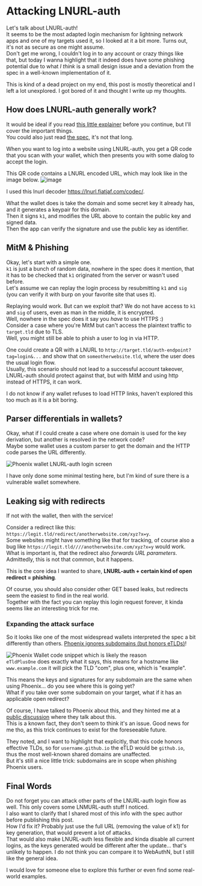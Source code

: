 # Attacking LNURL-auth

Let's talk about LNURL-auth!  
It seems to be the most adapted login mechanism for lightning network apps and one of my targets used it, so I looked at it a bit more. Turns out, it's not as secure as one might assume.  
Don't get me wrong, I couldn't log in to any account or crazy things like that, but today I wanna highlight that it indeed does have some phishing potential due to what *I think* is a small design issue and a deviation from the spec in a well-known implementation of it.

This is kind of a dead project on my end, this post is mostly theoretical and I left a lot unexplored. I got bored of it and thought I write up my thoughts.

## How does LNURL-auth generally work?

It would be ideal if you read [this little explainer](https://fiatjaf.com/e0a35204.html) before you continue, but I'll cover the important things.  
You could also just read [the spec](https://github.com/lnurl/luds/blob/luds/04.md), it's not that long.

When you want to log into a website using LNURL-auth, you get a QR code that you scan with your wallet, which then presents you with some dialog to accept the login.

This QR code contains a LNURL encoded URL, which may look like in the image below.
![[image](https://www.zapread.com/lnauth/signin?tag=login&k1=32-bytes-in-hex)](https://user-images.githubusercontent.com/42862612/197339306-99c5a146-d981-4069-a62c-8b43a94e07b8.png)

I used this lnurl decoder https://lnurl.fiatjaf.com/codec/.

What the wallet does is take the domain and some secret key it already has, and it generates a keypair for this domain.  
Then it signs `k1`, and modifies the URL above to contain the public key and signed data.  
Then the app can verify the signature and use the public key as identifier.

## MitM & Phishing

Okay, let's start with a simple one.  
`k1` is just a bunch of random data, nowhere in the spec does it mention, that it has to be checked that `k1` originated from the server or wasn't used before.  
Let's assume we can replay the login process by resubmitting `k1` and `sig` (you can verify it with burp on your favorite site that uses it).  

Replaying would work. But can we exploit that? We do not have access to `k1` and `sig` of users, even as man in the middle, it is encrypted.  
Well, nowhere in the spec does it say you *have* to use HTTPS :)  
Consider a case where you're MitM but can't access the plaintext traffic to `target.tld` due to TLS.  
Well, you might still be able to phish a user to log in via HTTP.

One could create a QR with a LNURL to `http://target.tld/auth-endpoint?tag=login&...` and show that on `someotherwebsite.tld`, where the user does the usual login flow.  
Usually, this scenario should not lead to a successful account takeover, LNURL-auth should protect against that, but with MitM and using http instead of HTTPS, it can work.

I do not know if any wallet refuses to load HTTP links, haven't explored this too much as it is a bit boring.

## Parser differentials in wallets?

Okay, what if I could create a case where one domain is used for the key derivation, but another is resolved in the network code?  
Maybe some wallet uses a custom parser to get the domain and the HTTP code parses the URL differently.  

![Phoenix wallet LNURL-auth login screen](https://user-images.githubusercontent.com/42862612/197419022-238a947c-83a5-4f9a-9175-a32c2c7b3684.png)

I have only done some minimal testing here, but I'm kind of sure there is a vulnerable wallet somewhere.

## Leaking sig with redirects

If not with the wallet, then with the service!

Consider a redirect like this: `https://legit.tld/redirect/anotherwebsite.com/xyz?x=y`.  
Some websites might have something like that for tracking, of course also a bug like `https://legit.tld////anotherwebsite.com/xyz?x=y` would work.  
What is important is, that the redirect also *forwards URL parameters*.  
Admittedly, this is not that common, but it happens.

This is the core idea I wanted to share, **LNURL-auth + certain kind of open redirect = phishing**.

Of course, you should also consider other GET based leaks, but redirects seem the easiest to find in the real world.  
Together with the fact you can replay this login request forever, it kinda seems like an interesting trick for me.

### Expanding the attack surface

So it looks like one of the most widespread wallets interpreted the spec a bit differently than others. [Phoenix ignores subdomains (but honors eTLDs)](https://github.com/ACINQ/phoenix/blob/b92275fbb324379e274e85125a504c9ce6dafab1/phoenix-shared/src/commonMain/kotlin/fr.acinq.phoenix/managers/LNUrlManager.kt#L255)!  

![Phoenix Wallet code snippet which is likely the reason](https://user-images.githubusercontent.com/42862612/197338604-80af713d-6bc7-427f-919a-65ceebd09631.png)  
`eTldPlusOne` does exactly what it says, this means for a hostname like `www.example.com` it will pick the TLD "com", plus one, which is "example".

This means the keys and signatures for any subdomain are the same when using Phoenix... do you see where this is going yet?  
What if you take over some subdomain on your target, what if it has an applicable open redirect?

Of course, I have talked to Phoenix about this, and they hinted me at a [public discussion](https://github.com/lnurl/luds/issues/55) where they talk about this.  
This is a known fact, they don't seem to think it's an issue. Good news for me tho, as this trick continues to exist for the foreseeable future.  

They noted, and I want to highlight that explicitly, that this code honors effective TLDs, so for `username.github.io` the eTLD would be `github.io`, thus the most well-known shared domains are unaffected.  
But it's still a nice little trick: subdomains are in scope when phishing Phoenix users.

## Final Words

Do not forget you can attack other parts of the LNURL-auth login flow as well. This only covers some LNMURL-auth stuff I noticed.  
I also want to clarify that I shared most of this info with the spec author before publishing this post.  
How I'd fix it? Probably just use the full URL (removing the value of k1) for key generation, that would prevent a lot of attacks.  
That would also make LNURL-auth less flexible and kinda disable all current logins, as the keys generated would be different after the update... that's unlikely to happen. I do not think you can compare it to WebAuthN, but I still like the general idea.

I would love for someone else to explore this further or even find some real-world examples.
